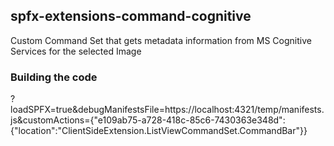 ## spfx-extensions-command-cognitive

Custom Command Set that gets metadata information from MS Cognitive Services for the selected Image

### Building the code
?loadSPFX=true&debugManifestsFile=https://localhost:4321/temp/manifests.js&customActions={"e109ab75-a728-418c-85c6-7430363e348d":{"location":"ClientSideExtension.ListViewCommandSet.CommandBar"}}

